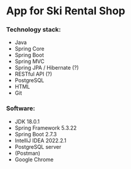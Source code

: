 # App for Ski Rental Shop

### Technology stack: 
- Java
- Spring Core
- Spring Boot
- Spring MVC
- Spring JPA / Hibernate (?)
- RESTful API (?)
- PostgreSQL
- HTML
- Git

### Software:
- JDK 18.0.1
- Spring Framework 5.3.22
- Spring Boot 2.7.3
- IntelliJ IDEA 2022.2.1
- PostgreSQL server
- (Postman)
- Google Chrome